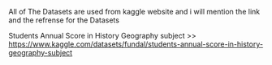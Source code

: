 All of The Datasets are used from kaggle website and i will mention the link and the refrense for the Datasets

Students Annual Score in History Geography subject >> https://www.kaggle.com/datasets/fundal/students-annual-score-in-history-geography-subject
